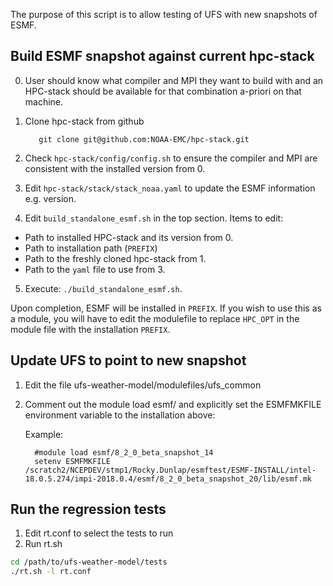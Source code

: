 The purpose of this script is to allow testing of UFS with new snapshots of ESMF.

## Build ESMF snapshot against current hpc-stack

0. User should know what compiler and MPI they want to build with and an HPC-stack should be available for that combination a-priori on that machine.

1. Clone hpc-stack from github
     ```
        git clone git@github.com:NOAA-EMC/hpc-stack.git
     ```
2. Check `hpc-stack/config/config.sh` to ensure the compiler and MPI are consistent with the installed version from 0.
3. Edit `hpc-stack/stack/stack_noaa.yaml` to update the ESMF information e.g. version.
4. Edit `build_standalone_esmf.sh` in the top section.  Items to edit:
 - Path to installed HPC-stack and its version from 0.
 - Path to installation path (`PREFIX`)
 - Path to the freshly cloned hpc-stack from 1.
 - Path to the `yaml` file to use from 3.
5. Execute: `./build_standalone_esmf.sh`.

Upon completion, ESMF will be installed in `PREFIX`.
If you wish to use this as a module, you will have to edit the modulefile to replace `HPC_OPT` in the module file with the installation `PREFIX`.

## Update UFS to point to new snapshot

1.  Edit the file ufs-weather-model/modulefiles/ufs_common
2.  Comment out the module load esmf/<version> and explicitly set the ESMFMKFILE environment variable to the installation above:
    
    Example:
    ```
      #module load esmf/8_2_0_beta_snapshot_14
      setenv ESMFMKFILE /scratch2/NCEPDEV/stmp1/Rocky.Dunlap/esmftest/ESMF-INSTALL/intel-18.0.5.274/impi-2018.0.4/esmf/8_2_0_beta_snapshot_20/lib/esmf.mk
    ```

## Run the regression tests
 
 1.  Edit rt.conf to select the tests to run
 2.  Run rt.sh
 
 ```bash
 cd /path/to/ufs-weather-model/tests
 ./rt.sh -l rt.conf
 ```

